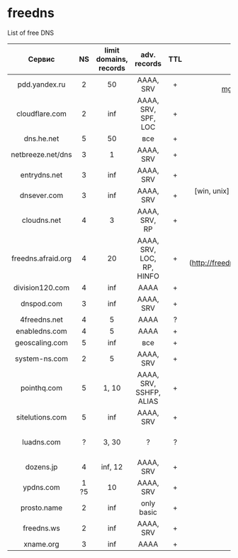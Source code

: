 freedns
=======

List of free DNS

| Сервис          | NS | limit domains, records | adv. records | TTL | way DDNS | comment                                                                                                                                            |
| :----------------: | :-: | :-----: | :---------------------: | :-: | :------: | :------------------------------------------------------------------------------------------------------------------------------------------------: |
| pdd.yandex.ru      | 2   | 50      | AAAA, SRV 	               | + | [api] (http://wanderer-mg.livejournal.com/300105.html) | Есть API                                                                                             |
| cloudflare.com     | 2   | inf     | AAAA, SRV, SPF, LOC       | + |          |                                                                                                                                                    |
| dns.he.net         | 5   | 50      | все                       | + | api      | NS доступны по IPv6.                                                                                                                               |
| netbreeze.net/dns  | 3   | 1       | AAAA, SRV                 | + |          | Есть API                                                                                                                                           |
| entrydns.net       | 3   | inf     | AAAA, SRV                 | + | free 3-rd level domain | REST-api                                                                                                                             |
| dnsever.com        | 3   | inf     | AAAA, SRV                 | + | [win, unix] (https://www.dnsever.com/index.html?selected_menu=aboutddns) |                                                                                    |
| cloudns.net        | 4   | 3       | AAAA, SRV, RP             | + |          | Есть API. NS доступны по IPv6, импорт/экспорт в BIND9 и TinyDNS-формате                                                                            |
| freedns.afraid.org | 4   | 20      | AAAA, SRV, LOC, RP, HINFO | + | [win, unix] (http://freedns.afraid.org/scripts/freedns.clients.php) | NS доступны по IPv6, free = [public] (http://habrahabr.ru/post/200986/#comment_6944678) |
| division120.com    | 4   | inf     | AAAA                      | + |          |                                                                                                                                                    |
| dnspod.com         | 3   | inf     | AAAA, SRV                 | + |          | Есть API                                                                                                                                           |
| 4freedns.net       | 4   | 5       | АААА                      | ? |          |                                                                                                                                                    |
| enabledns.com      | 4   | 5       | AAAA                      | + |          |                                                                                                                                                    |
| geoscaling.com     | 5   | inf     | все                       | + |          | Импорт BIND9                                                                                                                                       |
| system-ns.com      | 2   | 5       | AAAA, SRV                 | + |          | Импорт BIND9 и через AXFR. Имеются всякие социалочки и Android-клиент                                                                              |
| pointhq.com        | 5   | 1, 10   | AAAA, SRV, SSHFP, ALIAS   | + |          | Импорт BIND9. Рисует красивые графики, считает статистику                                                                                          |
| sitelutions.com    | 5   | inf     | AAAA, SRV                 | + |          |                                                                                                                                                    | 	
| luadns.com         | ?   | 3, 30   | ?                         | ? |          | бесплатно до 50k запросов в месяц. Управление записями через git(!) и конфигурация на lua(!!). Поддержка Amazon Route 53                           |
| dozens.jp          | 4   | inf, 12 | AAAA, SRV                 | + |          | Есть API. Большая часть интерфейса на японском                                                                                                     |
| ypdns.com          | 1 ?5 | 10     | AAAA, SRV                 | + |          | Полуживой-полумертвый сервис, а когда-то был хорошим. NS-серверов-то 5, но работает только 1                                                       |
| prosto.name        | 2   | inf     | only basic                | + |          |                                                                                                                                                    |
| freedns.ws         | 2   | inf     | AAAA, SRV                 | + |          | Публичные домены                                                                                                                                   |
| xname.org          | 3   | inf     | AAAA                      | + |          |                                                                                                                                                    |
